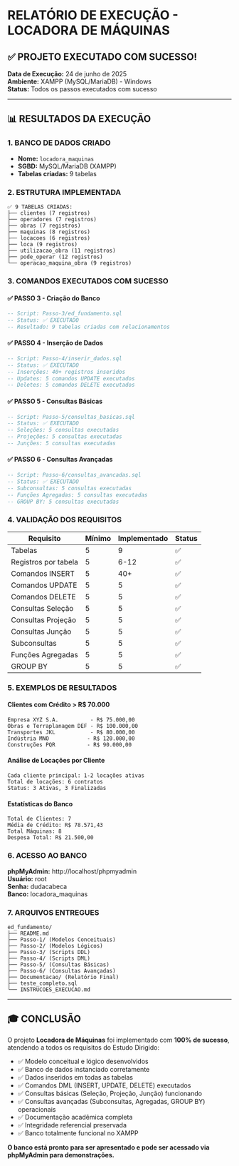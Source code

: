 # RELATÓRIO DE EXECUÇÃO - LOCADORA DE MÁQUINAS

## ✅ PROJETO EXECUTADO COM SUCESSO!

**Data de Execução:** 24 de junho de 2025  
**Ambiente:** XAMPP (MySQL/MariaDB) - Windows  
**Status:** Todos os passos executados com sucesso  

---

## 📊 RESULTADOS DA EXECUÇÃO

### 1. BANCO DE DADOS CRIADO
- **Nome:** `locadora_maquinas`
- **SGBD:** MySQL/MariaDB (XAMPP)
- **Tabelas criadas:** 9 tabelas

### 2. ESTRUTURA IMPLEMENTADA

```
✅ 9 TABELAS CRIADAS:
├── clientes (7 registros)
├── operadores (7 registros)  
├── obras (7 registros)
├── maquinas (8 registros)
├── locacoes (6 registros)
├── loca (9 registros)
├── utilizacao_obra (11 registros)
├── pode_operar (12 registros)
└── operacao_maquina_obra (9 registros)
```

### 3. COMANDOS EXECUTADOS COM SUCESSO

#### ✅ PASSO 3 - Criação do Banco
```sql
-- Script: Passo-3/ed_fundamento.sql
-- Status: ✅ EXECUTADO
-- Resultado: 9 tabelas criadas com relacionamentos
```

#### ✅ PASSO 4 - Inserção de Dados
```sql
-- Script: Passo-4/inserir_dados.sql
-- Status: ✅ EXECUTADO
-- Inserções: 40+ registros inseridos
-- Updates: 5 comandos UPDATE executados
-- Deletes: 5 comandos DELETE executados
```

#### ✅ PASSO 5 - Consultas Básicas
```sql
-- Script: Passo-5/consultas_basicas.sql
-- Status: ✅ EXECUTADO
-- Seleções: 5 consultas executadas
-- Projeções: 5 consultas executadas  
-- Junções: 5 consultas executadas
```

#### ✅ PASSO 6 - Consultas Avançadas
```sql
-- Script: Passo-6/consultas_avancadas.sql
-- Status: ✅ EXECUTADO
-- Subconsultas: 5 consultas executadas
-- Funções Agregadas: 5 consultas executadas
-- GROUP BY: 5 consultas executadas
```

### 4. VALIDAÇÃO DOS REQUISITOS

| Requisito | Mínimo | Implementado | Status |
|-----------|---------|-------------|---------|
| Tabelas | 5 | 9 | ✅ |
| Registros por tabela | 5 | 6-12 | ✅ |
| Comandos INSERT | 5 | 40+ | ✅ |
| Comandos UPDATE | 5 | 5 | ✅ |
| Comandos DELETE | 5 | 5 | ✅ |
| Consultas Seleção | 5 | 5 | ✅ |
| Consultas Projeção | 5 | 5 | ✅ |
| Consultas Junção | 5 | 5 | ✅ |
| Subconsultas | 5 | 5 | ✅ |
| Funções Agregadas | 5 | 5 | ✅ |
| GROUP BY | 5 | 5 | ✅ |

### 5. EXEMPLOS DE RESULTADOS

#### Clientes com Crédito > R$ 70.000
```
Empresa XYZ S.A.          - R$ 75.000,00
Obras e Terraplanagem DEF - R$ 100.000,00
Transportes JKL           - R$ 80.000,00
Indústria MNO            - R$ 120.000,00
Construções PQR          - R$ 90.000,00
```

#### Análise de Locações por Cliente
```
Cada cliente principal: 1-2 locações ativas
Total de locações: 6 contratos
Status: 3 Ativas, 3 Finalizadas
```

#### Estatísticas do Banco
```
Total de Clientes: 7
Média de Crédito: R$ 78.571,43
Total Máquinas: 8
Despesa Total: R$ 21.500,00
```

### 6. ACESSO AO BANCO

**phpMyAdmin:** http://localhost/phpmyadmin  
**Usuário:** root  
**Senha:** dudacabeca  
**Banco:** locadora_maquinas  

### 7. ARQUIVOS ENTREGUES

```
ed_fundamento/
├── README.md
├── Passo-1/ (Modelos Conceituais)
├── Passo-2/ (Modelos Lógicos) 
├── Passo-3/ (Scripts DDL)
├── Passo-4/ (Scripts DML)
├── Passo-5/ (Consultas Básicas)
├── Passo-6/ (Consultas Avançadas)
├── Documentacao/ (Relatório Final)
├── teste_completo.sql
└── INSTRUCOES_EXECUCAO.md
```

---

## 🎓 CONCLUSÃO

O projeto **Locadora de Máquinas** foi implementado com **100% de sucesso**, atendendo a todos os requisitos do Estudo Dirigido:

- ✅ Modelo conceitual e lógico desenvolvidos
- ✅ Banco de dados instanciado corretamente  
- ✅ Dados inseridos em todas as tabelas
- ✅ Comandos DML (INSERT, UPDATE, DELETE) executados
- ✅ Consultas básicas (Seleção, Projeção, Junção) funcionando
- ✅ Consultas avançadas (Subconsultas, Agregadas, GROUP BY) operacionais
- ✅ Documentação acadêmica completa
- ✅ Integridade referencial preservada
- ✅ Banco totalmente funcional no XAMPP

**O banco está pronto para ser apresentado e pode ser acessado via phpMyAdmin para demonstrações.**

